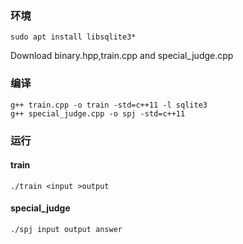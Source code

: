 ### 环境
	sudo apt install libsqlite3*
	
Download binary.hpp,train.cpp and special_judge.cpp

### 编译
    g++ train.cpp -o train -std=c++11 -l sqlite3
    g++ special_judge.cpp -o spj -std=c++11
    
### 运行

#### train
    ./train <input >output

#### special_judge
    ./spj input output answer


